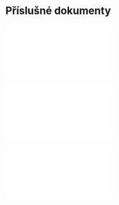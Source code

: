 # Příslušné dokumenty

![Uživatelská příručka](uzivatelska-prirucka.md)

![Abstraktní dokumentace](dokumentace.md)

![Doxygen dokumentace](dox_doc.pdf)
